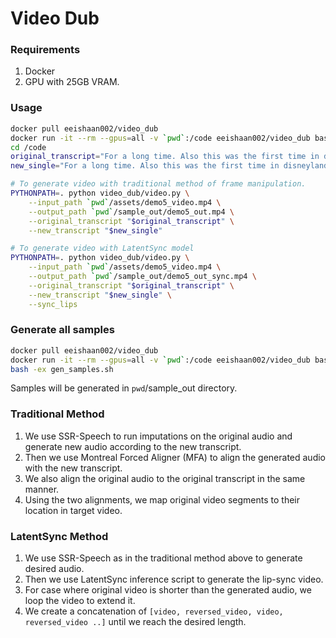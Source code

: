 # Video Dub

### Requirements
1. Docker
1. GPU with 25GB VRAM.

### Usage
```sh
docker pull eeishaan002/video_dub
docker run -it --rm --gpus=all -v `pwd`:/code eeishaan002/video_dub bash
cd /code
original_transcript="For a long time. Also this was the first time in disneyland for both of us. We've never been to disneyland in any other city. So, first of all, because we live in another city, we need to travel to Shanghai on Gaojia. It's a speed train that connects different cities in China."
new_single="For a long time. Also this was the first time in disneyland for both of us. We really like to travel and enjoy it alot. So, first of all, because we live in another city, we need to travel to Shanghai on Gaojia. It's a speed train that connects different cities in China."

# To generate video with traditional method of frame manipulation.
PYTHONPATH=. python video_dub/video.py \
    --input_path `pwd`/assets/demo5_video.mp4 \
    --output_path `pwd`/sample_out/demo5_out.mp4 \
    --original_transcript "$original_transcript" \
    --new_transcript "$new_single"

# To generate video with LatentSync model
PYTHONPATH=. python video_dub/video.py \
    --input_path `pwd`/assets/demo5_video.mp4 \
    --output_path `pwd`/sample_out/demo5_out_sync.mp4 \
    --original_transcript "$original_transcript" \
    --new_transcript "$new_single" \
    --sync_lips
```

### Generate all samples
```sh
docker pull eeishaan002/video_dub
docker run -it --rm --gpus=all -v `pwd`:/code eeishaan002/video_dub bash
bash -ex gen_samples.sh
```
Samples will be generated in `pwd`/sample_out directory.


### Traditional Method
1. We use SSR-Speech to run imputations on the original audio and generate new audio according to the new transcript.
1. Then we use Montreal Forced Aligner (MFA) to align the generated audio with the new transcript.
1. We also align the original audio to the original transcript in the same manner.
1. Using the two alignments, we map original video segments to their location in target video.


### LatentSync Method
1. We use SSR-Speech as in the traditional method above to generate desired audio.
1. Then we use LatentSync inference script to generate the lip-sync video.
1. For case where original video is shorter than the generated audio, we loop the video to extend it.
1. We create a concatenation of `[video, reversed_video, video, reversed_video ..]` until we reach the desired length.
